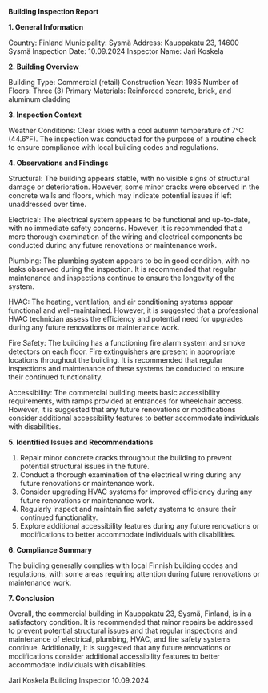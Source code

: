  **Building Inspection Report**

**1. General Information**

Country: Finland
Municipality: Sysmä
Address: Kauppakatu 23, 14600 Sysmä
Inspection Date: 10.09.2024
Inspector Name: Jari Koskela

**2. Building Overview**

Building Type: Commercial (retail)
Construction Year: 1985
Number of Floors: Three (3)
Primary Materials: Reinforced concrete, brick, and aluminum cladding

**3. Inspection Context**

Weather Conditions: Clear skies with a cool autumn temperature of 7°C (44.6°F). The inspection was conducted for the purpose of a routine check to ensure compliance with local building codes and regulations.

**4. Observations and Findings**

Structural: The building appears stable, with no visible signs of structural damage or deterioration. However, some minor cracks were observed in the concrete walls and floors, which may indicate potential issues if left unaddressed over time.

Electrical: The electrical system appears to be functional and up-to-date, with no immediate safety concerns. However, it is recommended that a more thorough examination of the wiring and electrical components be conducted during any future renovations or maintenance work.

Plumbing: The plumbing system appears to be in good condition, with no leaks observed during the inspection. It is recommended that regular maintenance and inspections continue to ensure the longevity of the system.

HVAC: The heating, ventilation, and air conditioning systems appear functional and well-maintained. However, it is suggested that a professional HVAC technician assess the efficiency and potential need for upgrades during any future renovations or maintenance work.

Fire Safety: The building has a functioning fire alarm system and smoke detectors on each floor. Fire extinguishers are present in appropriate locations throughout the building. It is recommended that regular inspections and maintenance of these systems be conducted to ensure their continued functionality.

Accessibility: The commercial building meets basic accessibility requirements, with ramps provided at entrances for wheelchair access. However, it is suggested that any future renovations or modifications consider additional accessibility features to better accommodate individuals with disabilities.

**5. Identified Issues and Recommendations**

1. Repair minor concrete cracks throughout the building to prevent potential structural issues in the future.
2. Conduct a thorough examination of the electrical wiring during any future renovations or maintenance work.
3. Consider upgrading HVAC systems for improved efficiency during any future renovations or maintenance work.
4. Regularly inspect and maintain fire safety systems to ensure their continued functionality.
5. Explore additional accessibility features during any future renovations or modifications to better accommodate individuals with disabilities.

**6. Compliance Summary**

The building generally complies with local Finnish building codes and regulations, with some areas requiring attention during future renovations or maintenance work.

**7. Conclusion**

Overall, the commercial building in Kauppakatu 23, Sysmä, Finland, is in a satisfactory condition. It is recommended that minor repairs be addressed to prevent potential structural issues and that regular inspections and maintenance of electrical, plumbing, HVAC, and fire safety systems continue. Additionally, it is suggested that any future renovations or modifications consider additional accessibility features to better accommodate individuals with disabilities.

Jari Koskela
Building Inspector
10.09.2024